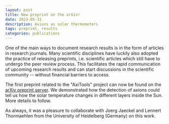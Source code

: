 ```yaml
---
layout: post
title: New preprint on the arXiv!
date: 2023-05-31
description: Axions as solar thermometers
tags: preprint, results
categories: publications
---
```


One of the main ways to document research results is in the form of articles in research journals.
Many scientific disciplines have luckily also adopted the practice of releasing preprints, i.e. scientific articles which still have to undergo the peer review process.
This facilitates the rapid communication of upcoming research results and can start discussions in the scientific community -- without financial barriers to access.

The first preprint related to the "AxiTools" project can now be found on the [arXiv preprint server](https://arxiv.org/abs/2306.00077).
We demonstrated how the detection of axions could tell us how the solar temperature changes in different layers inside the Sun.
More details to follow.

As always, it was a pleasure to collaborate with Joerg Jaeckel and Lennert Thormaehlen from the University of Heidelberg (Germany) on this work.
